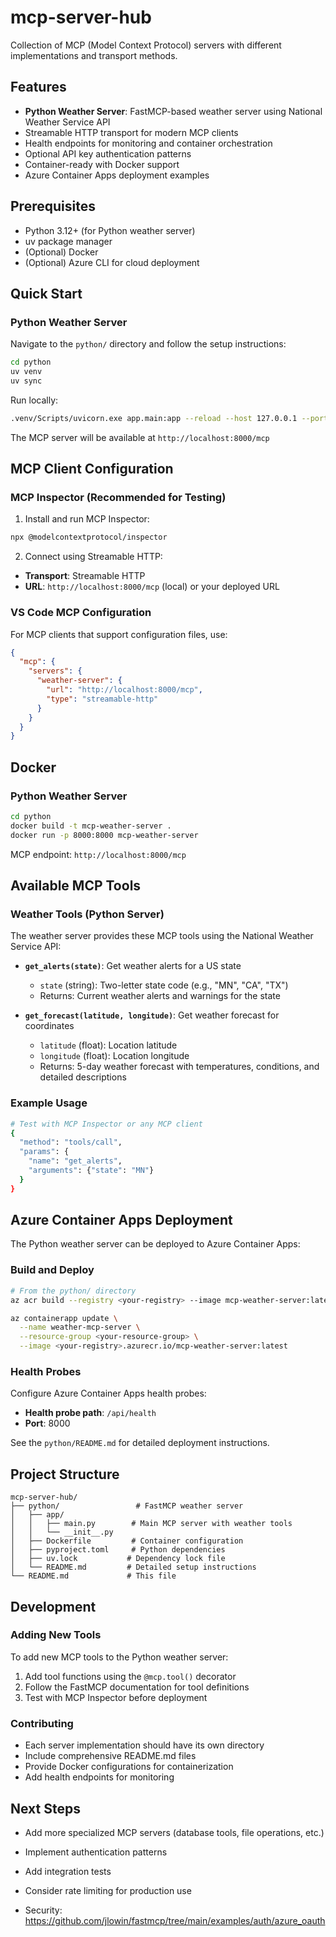 # mcp-server-hub

Collection of MCP (Model Context Protocol) servers with different implementations and transport methods.

## Features
- **Python Weather Server**: FastMCP-based weather server using National Weather Service API
- Streamable HTTP transport for modern MCP clients
- Health endpoints for monitoring and container orchestration
- Optional API key authentication patterns
- Container-ready with Docker support
- Azure Container Apps deployment examples

## Prerequisites
- Python 3.12+ (for Python weather server)
- uv package manager
- (Optional) Docker
- (Optional) Azure CLI for cloud deployment

## Quick Start

### Python Weather Server
Navigate to the `python/` directory and follow the setup instructions:

```bash
cd python
uv venv
uv sync
```

Run locally:
```bash
.venv/Scripts/uvicorn.exe app.main:app --reload --host 127.0.0.1 --port 8000
```

The MCP server will be available at `http://localhost:8000/mcp`


## MCP Client Configuration

### MCP Inspector (Recommended for Testing)
1. Install and run MCP Inspector:
```bash
npx @modelcontextprotocol/inspector
```

2. Connect using Streamable HTTP:
- **Transport**: Streamable HTTP  
- **URL**: `http://localhost:8000/mcp` (local) or your deployed URL

### VS Code MCP Configuration
For MCP clients that support configuration files, use:

```json
{
  "mcp": {
    "servers": {
      "weather-server": {
        "url": "http://localhost:8000/mcp",
        "type": "streamable-http"
      }
    }
  }
}
```

## Docker

### Python Weather Server
```bash
cd python
docker build -t mcp-weather-server .
docker run -p 8000:8000 mcp-weather-server
```

MCP endpoint: `http://localhost:8000/mcp`

## Available MCP Tools

### Weather Tools (Python Server)
The weather server provides these MCP tools using the National Weather Service API:

- **`get_alerts(state)`**: Get weather alerts for a US state
  - `state` (string): Two-letter state code (e.g., "MN", "CA", "TX")
  - Returns: Current weather alerts and warnings for the state

- **`get_forecast(latitude, longitude)`**: Get weather forecast for coordinates  
  - `latitude` (float): Location latitude
  - `longitude` (float): Location longitude
  - Returns: 5-day weather forecast with temperatures, conditions, and detailed descriptions

### Example Usage
```bash
# Test with MCP Inspector or any MCP client
{
  "method": "tools/call",
  "params": {
    "name": "get_alerts", 
    "arguments": {"state": "MN"}
  }
}
```

## Azure Container Apps Deployment

The Python weather server can be deployed to Azure Container Apps:

### Build and Deploy
```bash
# From the python/ directory
az acr build --registry <your-registry> --image mcp-weather-server:latest .

az containerapp update \
  --name weather-mcp-server \
  --resource-group <your-resource-group> \
  --image <your-registry>.azurecr.io/mcp-weather-server:latest
```

### Health Probes
Configure Azure Container Apps health probes:
- **Health probe path**: `/api/health`
- **Port**: 8000

See the `python/README.md` for detailed deployment instructions.

## Project Structure

```
mcp-server-hub/
├── python/                 # FastMCP weather server
│   ├── app/
│   │   ├── main.py        # Main MCP server with weather tools
│   │   └── __init__.py
│   ├── Dockerfile         # Container configuration
│   ├── pyproject.toml     # Python dependencies
│   ├── uv.lock           # Dependency lock file
│   └── README.md         # Detailed setup instructions
└── README.md             # This file
```

## Development

### Adding New Tools
To add new MCP tools to the Python weather server:

1. Add tool functions using the `@mcp.tool()` decorator
2. Follow the FastMCP documentation for tool definitions
3. Test with MCP Inspector before deployment

### Contributing
- Each server implementation should have its own directory
- Include comprehensive README.md files
- Provide Docker configurations for containerization
- Add health endpoints for monitoring

## Next Steps
- Add more specialized MCP servers (database tools, file operations, etc.)
- Implement authentication patterns
- Add integration tests
- Consider rate limiting for production use

- Security:
https://github.com/jlowin/fastmcp/tree/main/examples/auth/azure_oauth